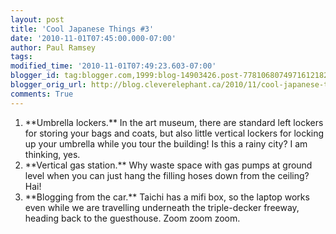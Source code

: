 ```yaml
---
layout: post
title: 'Cool Japanese Things #3'
date: '2010-11-01T07:45:00.000-07:00'
author: Paul Ramsey
tags: 
modified_time: '2010-11-01T07:49:23.603-07:00'
blogger_id: tag:blogger.com,1999:blog-14903426.post-7781068074971612182
blogger_orig_url: http://blog.cleverelephant.ca/2010/11/cool-japanese-things-3.html
comments: True
---
```


<ol><li>**Umbrella lockers.** In the art museum, there are standard left lockers for storing your bags and coats, but also little vertical lockers for locking up your umbrella while you tour the building! Is this a rainy city? I am thinking, yes.</li><li>**Vertical gas station.** Why waste space with gas pumps at ground level when you can just hang the filling hoses down from the ceiling? Hai!</li><li>**Blogging from the car.** Taichi has a mifi box, so the laptop works even while we are travelling underneath the triple-decker freeway, heading back to the guesthouse. Zoom zoom zoom.</li></ol><br />

